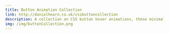 ```yaml
---
title: Button Animation Collection
link: http://danielhearn.co.uk/cssbuttoncollection
description: A collection on CSS button hover animations, these minimalist animations have been designed for a range of themes and colours.
img: /img/buttonCollection.png
---
```

